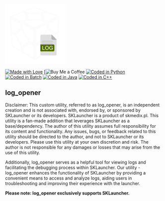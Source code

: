 ![Icon](icons/icon.png)

[![Made with Love](https://img.shields.io/badge/Made%20with-%E2%9D%A4%EF%B8%8F-red)](https://github.com/Cpt-P/log_opener)
[![Buy Me a Coffee](https://img.shields.io/badge/Buy_Me_A_Coffee-FFDD00?style=for-the-badge&logo=buy-me-a-coffee&logoColor=black)
[![Coded in Python](https://img.shields.io/badge/Coded%20in-Python-3670A0?logo=python)](https://www.python.org/)
[![Coded in Batch](https://img.shields.io/badge/Coded%20in-Batch-brightgreen)](https://en.wikipedia.org/wiki/Batch_file)
[![Coded in Java](https://img.shields.io/badge/Coded%20in-Java-5382a1?logo=openjdk)](https://www.java.com/)
[![Coded in C++](https://img.shields.io/badge/Coded%20in-C%2B%2B-00599C?logo=cplusplus)](https://isocpp.org/)

## log_opener

Disclaimer: This custom utility, referred to as log_opener, is an independent creation and is not associated with, endorsed by, or sponsored by SKLauncher or its developers. SKLauncher is a product of skmedix.pl. This utility is a fan-made addition that leverages SKLauncher as a base/dependency. The author of this utility assumes full responsibility for its content and functionality. Any issues, bugs, or feedback related to this utility should be directed to the author, and not to SKLauncher or its developers. Please use this utility at your own discretion and risk. The author is not responsible for any damages or losses that may arise from the use of this utility.

Additionally, log_opener serves as a helpful tool for viewing logs and facilitating the debugging process within SKLauncher. Our utility - log_opener enhances the functionality of SKLauncher by providing a convenient means to access and analyze logs, aiding users in troubleshooting and improving their experience with the launcher.

**Please note: log_opener exclusively supports SKLauncher.**
